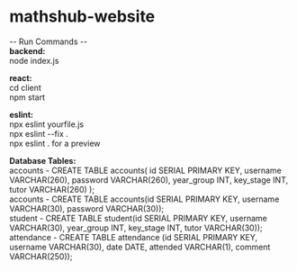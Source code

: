 # mathshub-website

-- Run Commands --\
**backend:** \
node index.js

**react:** \
cd client \
npm start

**eslint:** \
npx eslint yourfile.js \
npx eslint --fix .\
npx eslint . for a preview

**Database Tables:**\
accounts - CREATE TABLE accounts( id SERIAL PRIMARY KEY, username VARCHAR(260), password VARCHAR(260), year_group INT, key_stage INT, tutor VARCHAR(260) );  \
accounts - CREATE TABLE accounts(id SERIAL PRIMARY KEY, username VARCHAR(30), password VARCHAR(30));\
student - CREATE TABLE student(id SERIAL PRIMARY KEY, username VARCHAR(30), year_group INT, key_stage INT, tutor VARCHAR(30)); \
attendance - CREATE TABLE attendance (id SERIAL PRIMARY KEY, username VARCHAR(30), date DATE, attended VARCHAR(1), comment VARCHAR(250));
